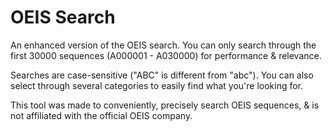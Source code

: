 # OEIS Search

An enhanced version of the OEIS search. You can only search through the first 30000 sequences (A000001 - A030000) for performance & relevance.

Searches are case-sensitive ("ABC" is different from "abc"). You can also select through several categories to easily find what you're looking for.

This tool was made to conveniently, precisely search OEIS sequences, & is not affiliated with the official OEIS company.
